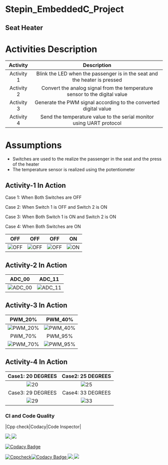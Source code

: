# Stepin_EmbeddedC_Project
## Seat Heater

# Activities Description

|Activity|Description|
|:--:|:--:|
|Activity 1| Blink the LED when the passenger is in the seat and the heater is pressed|
|Activity 2| Convert the analog signal from the temperature sensor to the digital value|
|Activity 3| Generate the PWM signal according to the converted digital value|
|Activity 4| Send the temperature value to the serial monitor using UART protocol|

# Assumptions
* Switches are used to the realize the passenger in the seat and the press of the heater
* The temperature sensor is realized using the potentiometer

## Activity-1 In Action

Case 1: When Both Switches are OFF

Case 2: When Switch 1 is OFF and Switch 2 is ON

Case 3: When Both Switch 1 is ON and Switch 2 is ON

Case 4: When Both Switches are ON

|OFF|OFF|OFF|ON|
|:--:|:--:|:--:|:--:|
|![OFF](https://user-images.githubusercontent.com/80662569/116460814-1e747f00-a885-11eb-9361-7d70ba90e82d.PNG) |![OFF](https://user-images.githubusercontent.com/80662569/116460808-1c122500-a885-11eb-8023-4ab0ec876fa6.PNG)|![OFF](https://user-images.githubusercontent.com/80662569/116460810-1ddbe880-a885-11eb-9460-5a43f89de00e.PNG)|![ON](https://user-images.githubusercontent.com/80662569/116460813-1ddbe880-a885-11eb-90f1-d0da5705cd19.PNG)|

## Activity-2 In Action

|ADC_00|ADC_11|
|:--:|:--:|
|![ADC_00](https://user-images.githubusercontent.com/80662569/116461383-d0ac4680-a885-11eb-84b5-dc8d17cff3dc.PNG) |![ADC_11](https://user-images.githubusercontent.com/80662569/116461375-cdb15600-a885-11eb-805c-2dc73d198a3d.PNG)|

## Activity-3 In Action

|PWM_20%|PWM_40%|
|:--:|:--:|
|![PWM_20%](https://user-images.githubusercontent.com/80662569/116461901-72cc2e80-a886-11eb-8525-42061d74f693.PNG) |![PWM_40%](https://user-images.githubusercontent.com/80662569/116461893-7069d480-a886-11eb-859b-1ec11c368164.PNG)|
|PWM_70%|PWM_95%|
|![PWM_70%](https://user-images.githubusercontent.com/80662569/116461897-72339800-a886-11eb-9006-369b7be40d44.PNG)|![PWM_95%](https://user-images.githubusercontent.com/80662569/116461900-72339800-a886-11eb-8eea-43aeae327bea.PNG)|

## Activity-4 In Action

|Case1: 20 DEGREES| Case2: 25 DEGREES|
|:--:|:--:|
|![20](https://user-images.githubusercontent.com/80662569/116462498-20d7d880-a887-11eb-827d-3c4601f65f82.PNG) |![25](https://user-images.githubusercontent.com/80662569/116462506-22a19c00-a887-11eb-9f96-e03d69035c7e.PNG)|
|Case3: 29 DEGREES|Case4: 33 DEGREES|
|![29](https://user-images.githubusercontent.com/80662569/116462509-233a3280-a887-11eb-9b8f-c925bc36cdcd.PNG)|![33](https://user-images.githubusercontent.com/80662569/116462511-233a3280-a887-11eb-91a9-a11098dc7529.PNG)|

### CI and Code Quality

|Cpp check|Codacy|Code Inspector|

<a href="https://frontend.code-inspector.com/public/user/github/SiriValliKarumuri">
   <img src="https://www.code-inspector.com/project/28652/score/svg"/>
   <img src="https://www.code-inspector.com/project/28652/status/svg"/>
</a>

[![Codacy Badge](https://app.codacy.com/project/badge/Grade/f603a44bd58c424fbb3889e94c2a95eb)](https://www.codacy.com/gh/SiriValliKarumuri/Stepin_EmbeddedC_Project/dashboard?utm_source=github.com&amp;utm_medium=referral&amp;utm_content=SiriValliKarumuri/Stepin_EmbeddedC_Project&amp;utm_campaign=Badge_Grade)

[![Cppcheck](https://github.com/SiriValliKarumuri/Stepin_EmbeddedC_Project/actions/workflows/c-cpp.yml/badge.svg)](https://github.com/SiriValliKarumuri/Stepin_EmbeddedC_Project/actions/workflows/c-cpp.yml)[![Codacy Badge](https://app.codacy.com/project/badge/Grade/f603a44bd58c424fbb3889e94c2a95eb)](https://www.codacy.com/gh/SiriValliKarumuri/Stepin_EmbeddedC_Project/dashboard?utm_source=github.com&amp;utm_medium=referral&amp;utm_content=SiriValliKarumuri/Stepin_EmbeddedC_Project&amp;utm_campaign=Badge_Grade)<a href="https://frontend.code-inspector.com/public/user/github/SiriValliKarumuri">
   <img src="https://www.code-inspector.com/project/28652/score/svg"/>
   <img src="https://www.code-inspector.com/project/28652/status/svg"/>
</a>
